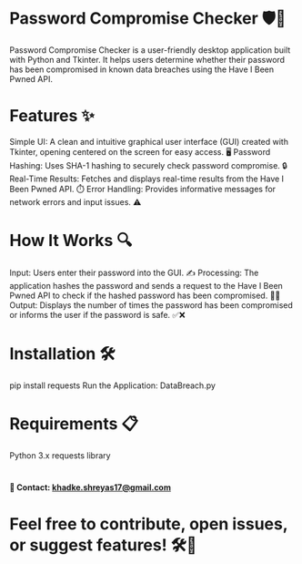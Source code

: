 # Password Compromise Checker 🛡️🔑
Password Compromise Checker is a user-friendly desktop application built with Python and Tkinter. It helps users determine whether their password has been compromised in known data breaches using the Have I Been Pwned API.

# Features ✨

Simple UI: A clean and intuitive graphical user interface (GUI) created with Tkinter, opening centered on the screen for easy access. 🖥️
Password Hashing: Uses SHA-1 hashing to securely check password compromise. 🔒
Real-Time Results: Fetches and displays real-time results from the Have I Been Pwned API. ⏱️
Error Handling: Provides informative messages for network errors and input issues. ⚠️

# How It Works 🔍

Input: Users enter their password into the GUI. ✍️
Processing: The application hashes the password and sends a request to the Have I Been Pwned API to check if the hashed password has been compromised. 🕵️‍♂️
Output: Displays the number of times the password has been compromised or informs the user if the password is safe. ✅❌

# Installation 🛠️
pip install requests
Run the Application:
DataBreach.py

# Requirements 📋
Python 3.x
requests library
#

**📧 Contact: khadke.shreyas17@gmail.com**

# Feel free to contribute, open issues, or suggest features! 🛠️💬
